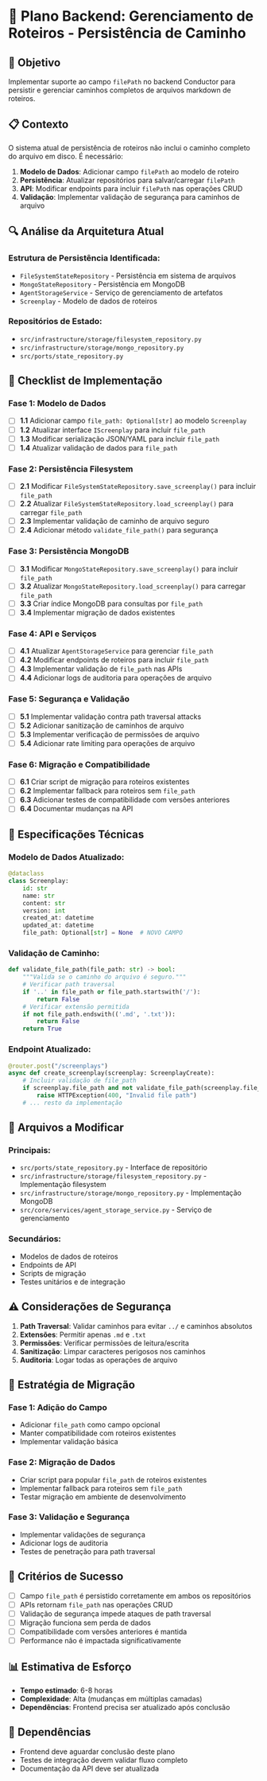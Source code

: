 # 🔧 Plano Backend: Gerenciamento de Roteiros - Persistência de Caminho

## 🎯 Objetivo
Implementar suporte ao campo `filePath` no backend Conductor para persistir e gerenciar caminhos completos de arquivos markdown de roteiros.

## 📋 Contexto
O sistema atual de persistência de roteiros não inclui o caminho completo do arquivo em disco. É necessário:

1. **Modelo de Dados**: Adicionar campo `filePath` ao modelo de roteiro
2. **Persistência**: Atualizar repositórios para salvar/carregar `filePath`
3. **API**: Modificar endpoints para incluir `filePath` nas operações CRUD
4. **Validação**: Implementar validação de segurança para caminhos de arquivo

## 🔍 Análise da Arquitetura Atual

### Estrutura de Persistência Identificada:
- `FileSystemStateRepository` - Persistência em sistema de arquivos
- `MongoStateRepository` - Persistência em MongoDB
- `AgentStorageService` - Serviço de gerenciamento de artefatos
- `Screenplay` - Modelo de dados de roteiros

### Repositórios de Estado:
- `src/infrastructure/storage/filesystem_repository.py`
- `src/infrastructure/storage/mongo_repository.py`
- `src/ports/state_repository.py`

## 📝 Checklist de Implementação

### Fase 1: Modelo de Dados
- [ ] **1.1** Adicionar campo `file_path: Optional[str]` ao modelo `Screenplay`
- [ ] **1.2** Atualizar interface `IScreenplay` para incluir `file_path`
- [ ] **1.3** Modificar serialização JSON/YAML para incluir `file_path`
- [ ] **1.4** Atualizar validação de dados para `file_path`

### Fase 2: Persistência Filesystem
- [ ] **2.1** Modificar `FileSystemStateRepository.save_screenplay()` para incluir `file_path`
- [ ] **2.2** Atualizar `FileSystemStateRepository.load_screenplay()` para carregar `file_path`
- [ ] **2.3** Implementar validação de caminho de arquivo seguro
- [ ] **2.4** Adicionar método `validate_file_path()` para segurança

### Fase 3: Persistência MongoDB
- [ ] **3.1** Modificar `MongoStateRepository.save_screenplay()` para incluir `file_path`
- [ ] **3.2** Atualizar `MongoStateRepository.load_screenplay()` para carregar `file_path`
- [ ] **3.3** Criar índice MongoDB para consultas por `file_path`
- [ ] **3.4** Implementar migração de dados existentes

### Fase 4: API e Serviços
- [ ] **4.1** Atualizar `AgentStorageService` para gerenciar `file_path`
- [ ] **4.2** Modificar endpoints de roteiros para incluir `file_path`
- [ ] **4.3** Implementar validação de `file_path` nas APIs
- [ ] **4.4** Adicionar logs de auditoria para operações de arquivo

### Fase 5: Segurança e Validação
- [ ] **5.1** Implementar validação contra path traversal attacks
- [ ] **5.2** Adicionar sanitização de caminhos de arquivo
- [ ] **5.3** Implementar verificação de permissões de arquivo
- [ ] **5.4** Adicionar rate limiting para operações de arquivo

### Fase 6: Migração e Compatibilidade
- [ ] **6.1** Criar script de migração para roteiros existentes
- [ ] **6.2** Implementar fallback para roteiros sem `file_path`
- [ ] **6.3** Adicionar testes de compatibilidade com versões anteriores
- [ ] **6.4** Documentar mudanças na API

## 🔧 Especificações Técnicas

### Modelo de Dados Atualizado:
```python
@dataclass
class Screenplay:
    id: str
    name: str
    content: str
    version: int
    created_at: datetime
    updated_at: datetime
    file_path: Optional[str] = None  # NOVO CAMPO
```

### Validação de Caminho:
```python
def validate_file_path(file_path: str) -> bool:
    """Valida se o caminho do arquivo é seguro."""
    # Verificar path traversal
    if '..' in file_path or file_path.startswith('/'):
        return False
    # Verificar extensão permitida
    if not file_path.endswith(('.md', '.txt')):
        return False
    return True
```

### Endpoint Atualizado:
```python
@router.post("/screenplays")
async def create_screenplay(screenplay: ScreenplayCreate):
    # Incluir validação de file_path
    if screenplay.file_path and not validate_file_path(screenplay.file_path):
        raise HTTPException(400, "Invalid file path")
    # ... resto da implementação
```

## 🎨 Arquivos a Modificar

### Principais:
- `src/ports/state_repository.py` - Interface de repositório
- `src/infrastructure/storage/filesystem_repository.py` - Implementação filesystem
- `src/infrastructure/storage/mongo_repository.py` - Implementação MongoDB
- `src/core/services/agent_storage_service.py` - Serviço de gerenciamento

### Secundários:
- Modelos de dados de roteiros
- Endpoints de API
- Scripts de migração
- Testes unitários e de integração

## ⚠️ Considerações de Segurança

1. **Path Traversal**: Validar caminhos para evitar `../` e caminhos absolutos
2. **Extensões**: Permitir apenas `.md` e `.txt`
3. **Permissões**: Verificar permissões de leitura/escrita
4. **Sanitização**: Limpar caracteres perigosos nos caminhos
5. **Auditoria**: Logar todas as operações de arquivo

## 🔄 Estratégia de Migração

### Fase 1: Adição do Campo
- Adicionar `file_path` como campo opcional
- Manter compatibilidade com roteiros existentes
- Implementar validação básica

### Fase 2: Migração de Dados
- Criar script para popular `file_path` de roteiros existentes
- Implementar fallback para roteiros sem `file_path`
- Testar migração em ambiente de desenvolvimento

### Fase 3: Validação e Segurança
- Implementar validações de segurança
- Adicionar logs de auditoria
- Testes de penetração para path traversal

## 🎯 Critérios de Sucesso

- [ ] Campo `file_path` é persistido corretamente em ambos os repositórios
- [ ] APIs retornam `file_path` nas operações CRUD
- [ ] Validação de segurança impede ataques de path traversal
- [ ] Migração funciona sem perda de dados
- [ ] Compatibilidade com versões anteriores é mantida
- [ ] Performance não é impactada significativamente

## 📊 Estimativa de Esforço
- **Tempo estimado**: 6-8 horas
- **Complexidade**: Alta (mudanças em múltiplas camadas)
- **Dependências**: Frontend precisa ser atualizado após conclusão

## 🔗 Dependências
- Frontend deve aguardar conclusão deste plano
- Testes de integração devem validar fluxo completo
- Documentação da API deve ser atualizada